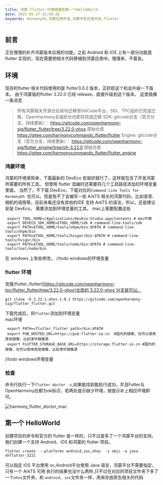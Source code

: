 ```yaml
---
title: 鸿蒙-flutter-环境搭建和第一个HelloWorld
date: 2025-05-27 15:59:28
keywords: HarmonyOS,鸿蒙应用开发,鸿蒙手机应用开发,flutter
---
```


## 前言
正在慢慢的补齐鸿蒙版本应用的功能，之前 Android 和 iOS 上有一部分功能是 flutter 实现的，现在需要把相关代码移植到鸿蒙应用中。慢慢来，不着急。

## 环境
现存的flutter 相关代码使用的是 flutter3.0.2 版本，正好趁这个机会升级一下版本。
由于鸿蒙版的flutter 3.22.0 已经 release，直接升级到这个版本。
这里插播一条消息
> 所有鸿蒙相关开源仓后续均迁移至GitCode平台，SIG、TPC组织已完成迁移，OpenHarmony主组织仓也即将完成迁移
SDK:
gitcode分支（官方分支，持续更新）：
https://gitcode.com/openharmony-sig/flutter_flutter/tree/3.22.0-ohos
原始仓库
https://gitee.com/harmonycommando_flutter/flutter
Engine:
gitcode分支（官方分支，持续更新）：
https://gitcode.com/openharmony-sig/flutter_engine/tree/oh-3.22.0
原始仓库
https://gitee.com/harmonycommando_flutter/flutter_engine

### 鸿蒙环境
鸿蒙的环境很简单，下载最新的 DevEco 安装好就行了。这样就包含了开发鸿蒙所需要的所有工具。
但使用 flutter 混编时还需要将几个工具路径添加的环境变量里面。
当然了，不下载 DevEco，下载对应的`Command Line Tools for HarmonyOS `也可以。但是免不了会编写一些 ArkTS 相关的鸿蒙代码，比如录音、相机的调用等，目前来看还没有其他的IDE 支持 ArkTS 的语法，所以，还是建议安装 DevEco。
需要添加到环境变量的工具。
mac上需要配置这些
``` shell
 export TOOL_HOME=/Applications/DevEco-Studio.app/Contents # mac环境
 export DEVECO_SDK_HOME=$TOOL_HOME/sdk # command-line-tools/sdk
 export PATH=$TOOL_HOME/tools/ohpm/bin:$PATH # command-line-tools/ohpm/bin
 export PATH=$TOOL_HOME/tools/hvigor/bin:$PATH # command-line-tools/hvigor/bin
 export PATH=$TOOL_HOME/tools/node/bin:$PATH # command-line-tools/tool/node/bin
```
在 windows 上有些修改，
//todo windows的环境变量

### flutter 环境
克隆(flutter_flutter)[https://gitcode.com/openharmony-tpc/flutter_flutter/tree/3.22.0-ohos]仓库的`3.22.0-ohos`分支就可以。
``` shell
git clone -b 3.22.1-ohos-1.0.1 https://gitcode.com/openharmony-sig/flutter_flutter.git
```
下载完成后，将`flutter`添加到环境变量  
mac环境
``` shell
 export PATH=<flutter_flutter path>/bin:$PATH
 export PUB_HOSTED_URL=https://pub.flutter-io.cn  #国内的镜像，也可以使用其他镜像，比如清华镜像源
 export FLUTTER_STORAGE_BASE_URL=https://storage.flutter-io.cn #国内的镜像，也可以使用其他镜像，比如清华镜像源
```

//todo  windows环境变量

### 检查
命令行执行一下`flutter doctor -v`,如果能找到能执行成功，并且Futter与OpenHarmony应都为ok标识，若两处提示缺少环境，按提示补上相应环境即可。

![harmony_flutter_doctor_mac](image/harmony_flutter/harmony_flutter_doctor_mac.png)


## 第一个 HelloWorld
创建项目的命令和官方的 flutter 是一样的，只不过是多了一个鸿蒙平台的支持。
我们创建一个支持 Android、iOS 和鸿蒙的 flutter 项目。
``` shell
flutter create  --platforms android,ios,ohos  -i objc -a java ohflutter_3221
```
可以指定 iOS 平台使用 oc,Android平台使用 Java 语言，鸿蒙平台不需要指定，只有一个 ArkTS 可用
执行的结果也没什么两样,只不过在对应的项目文件夹下多了一个`ohos`文件夹，和 `android`、`ios`文件夹一样，用来存放原生相关的代码
